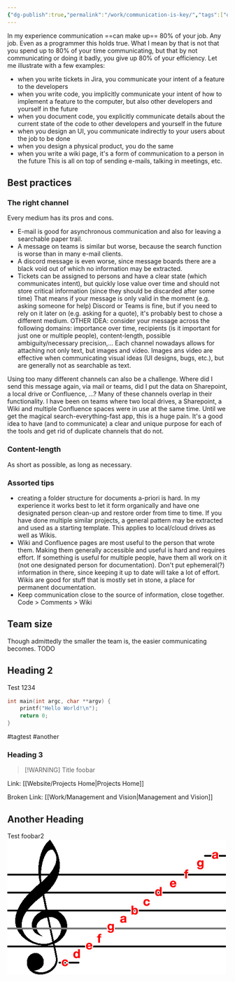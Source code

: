 ```yaml
---
{"dg-publish":true,"permalink":"/work/communication-is-key/","tags":["opinion"],"created":"2025-04-29T18:53:03.967+02:00","updated":"2025-04-29T20:46:24.033+02:00"}
---
```


In my experience communication ==can make up== 80% of your job. Any job. Even as a programmer this holds true. What I mean by that is not that you spend up to 80% of your time communicating, but that by not communicating or doing it badly, you give up 80% of your efficiency. 
Let me illustrate with a few examples:
- when you write tickets in Jira, you communicate your intent of a feature to the developers
- when you write code, you implicitly communicate your intent of how to implement a feature to the computer, but also other developers and yourself in the future
- when you document code, you explicitly communicate details about the current state of the code to other developers and yourself in the future 
- when you design an UI, you communicate indirectly to your users about the job to be done
- when you design a physical product, you do the same
- when you write a wiki page, it's a form of communication to a person in the future
This is all on top of sending e-mails, talking in meetings, etc.
## Best practices 
### The right channel
Every medium has its pros and cons. 
- E-mail is good for asynchronous communication and also for leaving a searchable paper trail.
- A message on teams is similar but worse, because the search function is worse than in many e-mail clients.
- A discord message is even worse, since message boards there are a black void out of which no information may be extracted.
- Tickets can be assigned to persons and have a clear state (which communicates intent), but quickly lose value over time and should not store critical information (since they should be discarded after some time)
That means if your message is only valid in the moment (e.g. asking someone for help) Discord or Teams is fine, but if you need to rely on it later on (e.g. asking for a quote), it's probably best to chose a different medium.
OTHER IDEA: consider your message across the following domains: importance over time, recipients (is it important for just one or multiple people), content-length, possible ambiguity/necessary precision,...
Each channel nowadays allows for attaching not only text, but images and video. Images ans video are effective when communicating visual ideas (UI designs, bugs, etc.), but are generally not as searchable as text.

Using too many different channels can also be a challenge. Where did I send this message again, via mail or teams, did I put the data on Sharepoint, a local drive or Confluence, ...? Many of these channels overlap in their functionality. I have been on teams where two local drives, a Sharepoint, a Wiki and multiple Confluence spaces were in use at the same time. Until we get the magical search-everything-fast app, this is a huge pain. 
It's a good idea to have (and to communicate) a clear and unique purpose for each of the tools and get rid of duplicate channels that do not.
### Content-length
As short as possible, as long as necessary.
### Assorted tips
- creating a folder structure for documents a-priori is hard. In my experience it works best to let it form organically and have one designated person clean-up and restore order from time to time. If you have done multiple similar projects, a general pattern may be extracted and used as a starting template. This applies to local/cloud drives as well as Wikis.
- Wiki and Confluence pages are most useful to the person that wrote them. Making them generally accessible and useful is hard and requires effort. If something is useful for multiple people, have them all work on it (not one designated person for documentation). Don't put ephemeral(?) information in there, since keeping it up to date will take a lot of effort. Wikis are good for stuff that is mostly set in stone, a place for permanent documentation.
- Keep communication close to the source of information, close together. Code > Comments > Wiki
## Team size
Though admittedly the smaller the team is, the easier communicating becomes.
TODO




## Heading 2
Test 1234
```C
int main(int argc, char **argv) {
	printf("Hello World!\n");
	return 0;
}
```
#tagtest #another
### Heading 3
> [!WARNING] Title
> foobar

Link: [[Website/Projects Home\|Projects Home]]

Broken Link: [[Work/Management and Vision\|Management and Vision]]

## Another Heading
Test foobar2
![g-schluessel.jpg](/img/user/attachments/g-schluessel.jpg)
